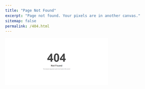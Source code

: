 ```yaml
---
title: "Page Not Found"
excerpt: "Page not found. Your pixels are in another canvas."
sitemap: false
permalink: /404.html
---
```


![404](../images/404/404.png)
